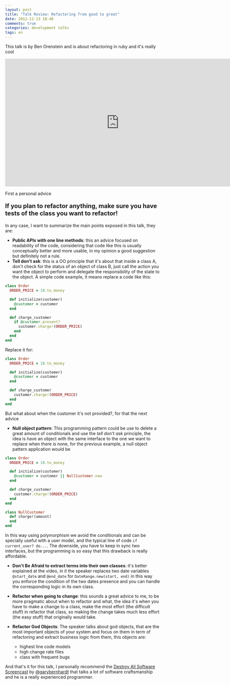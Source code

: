 ```yaml
---
layout: post
title: "Talk Review: Refactoring from good to great"
date: 2012-11-13 18:46
comments: true
categories: development talks
tags: en
---
```


This talk is by Ben Orenstein and is about refactoring in ruby and it's really cool

<iframe width="740" height="416" src="https://www.youtube.com/embed/DC-pQPq0acs" frameborder="0" allowfullscreen></iframe>

First a personal advice

<div style='font-size: 1.4em;'><p><strong>If you plan to refactor anything, make sure you have tests of the class you want to refactor!</strong></p></div>


In any case, I want to summarize the main points exposed in this talk, they are:

* **Public APIs with one line methods**: this an advice focused on readability of the code, considering that code like this is usually conceptually better and more usable, in my opinion a good suggestion but definitely not a rule.
* **Tell don't ask**: this is a OO principle that it's about that inside a class A, don't check for the status of an object of class B, just call the action you want the object to perform and delegate the responsibility of the state to the object. A simple code example, it means replace a code like this:

```ruby
class Order
  ORDER_PRICE = 10.to_money

  def initialize(customer)
    @customer = customer
  end

  def charge_customer
    if @customer.present?
      customer.charge!(ORDER_PRICE)
    end
  end
end
```

Replace it for:

```ruby
class Order
  ORDER_PRICE = 10.to_money

  def initialize(customer)
    @customer = customer
  end

  def charge_customer
    customer.charge!(ORDER_PRICE)
  end
end
```
But what about when the customer it's not provided?, for that the next advice

* **Null object pattern**: This programming pattern could be use to delete a great amount of conditionals and use the _tell don't ask_ principle, the idea is have an object with the same interface to the one we want to replace when there is none, for the previous example, a null object pattern application would be

```ruby
class Order
  ORDER_PRICE = 10.to_money

  def initialize(customer)
    @customer = customer || NullCustomer.new
  end

  def charge_customer
    customer.charge!(ORDER_PRICE)
  end
end

class NullCustomer
  def charge!(amount)
  end
end
```

In this way using polymorphism we avoid the conditionals and can be specially useful with a user model, and the typical line of code `if current_user? do...`. The downside, you have to keep in sync two interfaces, but the programming is so easy that this drawback is really affordable.

* **Don't Be Afraid to extract terms into their own classes**: it's better explained at the video, in it the speaker replaces two date variables `@start_date` and `@end_date` for `DateRange.new(start, end)` in this way you enforce the condition of the two dates presence and you can handle the corresponding logic in its own class.

* **Refactor when going to change**: this sounds a great advice to me, to be more pragmatic about when to refactor and what, the idea it's when you have to make a change to a class, make the most effort (the difficult stuff) in refactor that class, so making the change takes much less effort (the easy stuff) that originally would take.

* **Refactor God Objects**: The speaker talks about god objects, that are the most important objects of your system and focus on them in term of refactoring and extract business logic from them, this objects are:

  * highest line code models
  * high change rate files
  * class with frequent bugs

And that's it for this talk, I personally recommend the [Destroy All Software Screencast](destroyallsoftware.com) by [@garybernhardt](https://twitter.com/garybernhardt) that talks a lot of software craftsmanship and he is a really experienced programmer.
